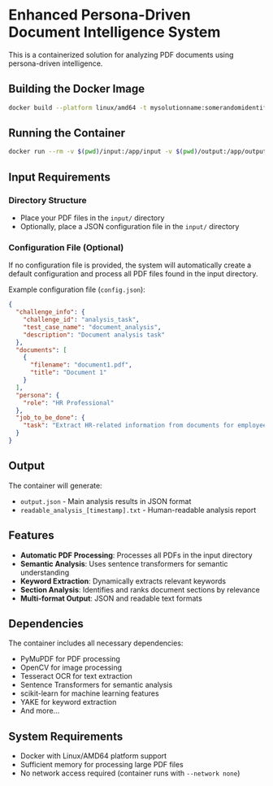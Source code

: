 # Enhanced Persona-Driven Document Intelligence System

This is a containerized solution for analyzing PDF documents using persona-driven intelligence.

## Building the Docker Image

```bash
docker build --platform linux/amd64 -t mysolutionname:somerandomidentifier .
```

## Running the Container

```bash
docker run --rm -v $(pwd)/input:/app/input -v $(pwd)/output:/app/output --network none mysolutionname:somerandomidentifier
```

## Input Requirements

### Directory Structure
- Place your PDF files in the `input/` directory
- Optionally, place a JSON configuration file in the `input/` directory

### Configuration File (Optional)
If no configuration file is provided, the system will automatically create a default configuration and process all PDF files found in the input directory.

Example configuration file (`config.json`):
```json
{
  "challenge_info": {
    "challenge_id": "analysis_task",
    "test_case_name": "document_analysis",
    "description": "Document analysis task"
  },
  "documents": [
    {
      "filename": "document1.pdf",
      "title": "Document 1"
    }
  ],
  "persona": {
    "role": "HR Professional"
  },
  "job_to_be_done": {
    "task": "Extract HR-related information from documents for employee management"
  }
}
```

## Output

The container will generate:
- `output.json` - Main analysis results in JSON format
- `readable_analysis_[timestamp].txt` - Human-readable analysis report

## Features

- **Automatic PDF Processing**: Processes all PDFs in the input directory
- **Semantic Analysis**: Uses sentence transformers for semantic understanding
- **Keyword Extraction**: Dynamically extracts relevant keywords
- **Section Analysis**: Identifies and ranks document sections by relevance
- **Multi-format Output**: JSON and readable text formats

## Dependencies

The container includes all necessary dependencies:
- PyMuPDF for PDF processing
- OpenCV for image processing
- Tesseract OCR for text extraction
- Sentence Transformers for semantic analysis
- scikit-learn for machine learning features
- YAKE for keyword extraction
- And more...

## System Requirements

- Docker with Linux/AMD64 platform support
- Sufficient memory for processing large PDF files
- No network access required (container runs with `--network none`)
